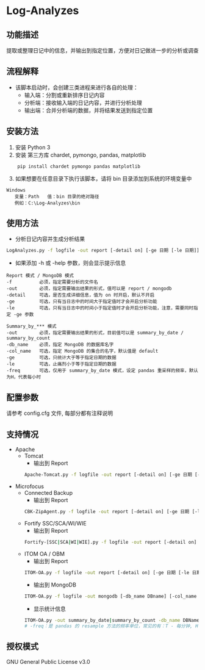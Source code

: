 # Log-Analyzes

## 功能描述
提取或整理日记中的信息，并输出到指定位置，方便对日记做进一步的分析或调查

## 流程解释
* 该脚本启动时，会创建三类进程来进行各自的处理：
    * 输入端：分割或重新排序日记内容
    * 分析端：接收输入端的日记内容，并进行分析处理
    * 输出端：合并分析端的数据，并将结果发送到指定位置

## 安装方法
1. 安装 Python 3
2. 安装 第三方库 chardet, pymongo, pandas, matplotlib
```
    pip install chardet pymongo pandas matplotlib
```
3. 如果想要在任意目录下执行该脚本，请将 bin 目录添加到系统的环境变量中
```
Windows
   变量：Path   值：bin 目录的绝对路径
   例如：C:\Log-Analyzes\bin
```

## 使用方法
* 分析日记内容并生成分析结果
```bash
LogAnalyzes.py -f logfile -out report [-detail on] [-ge 日期 [-le 日期]]   # 日期格式:年-月-日, 例如 2019-10-10
```
* 如果添加 -h 或 -help 参数，则会显示提示信息
```
Report 模式 / MongoDB 模式
-f          必须，指定需要分析的文件名
-out        必须，指定需要输出结果的形式，值可以是 report / mongodb
-detail     可选，是否生成详细信息，值为 on 时开启，默认不开启
-ge         可选，只有当日志中的时间大于指定值时才会开启分析功能
-le         可选，只有当日志中的时间小于指定值时才会开启分析功能，注意，需要同时指定 -ge 参数

Summary_by_*** 模式
-out        必须，指定需要输出结果的形式，目前值可以是 summary_by_date / summary_by_count
-db_name    必须，指定 MongoDB 的数据库名字
-col_name   可选，指定 MongoDB 的集合的名字，默认值是 default
-ge         可选，只统计大于等于指定日期的数据
-le         可选，止痛剂小于等于指定日期的数据
-freq       可选，仅用于 summary_by_date 模式，设定 pandas 重采样的频率，默认为H，代表每小时
```

## 配置参数
请参考 config.cfg 文件, 每部分都有注释说明

## 支持情况
* Apache
    * Tomcat
        * 输出到 Report
        ```bash
        Apache-Tomcat.py -f logfile -out report [-detail on] [-ge 日期 [-le 日期]]
        ```
* Microfocus
    * Connected Backup
        * 输出到 Report
        ```bash
        CBK-ZipAgent.py -f logfile -out report [-detail on] [-ge 日期 [-le 日期]]
        ```
    * Fortify SSC/SCA/WI/WIE
        * 输出到 Report
        ```bash
        Fortify-[SSC|SCA|WI|WIE].py -f logfile -out report [-detail on] [-ge 日期 [-le 日期]]
        ```
    * ITOM OA / OBM
        * 输出到 Report
        ```bash
        ITOM-OA.py -f logfile -out report [-detail on] [-ge 日期 [-le 日期]]
        ```
        * 输出到 MongoDB
        ```bash
        ITOM-OA.py -f logfile -out mongodb [-db_name DBname] [-col_name ColName]
        ```
        * 显示统计信息
        ```bash
        ITOM-OA.py -out summary_by_date|summary_by_count -db_name DBName [-col_name ColName] [-ge 日期] [-le 日期] [-freq 频率单位,默认为1H]
        # -freq：是 pandas 的 resample 方法的频率单位，常见的有：T - 每分钟, H - 每小时, D - 每一天, M - 每个月    
        ```

## 授权模式
GNU General Public License v3.0